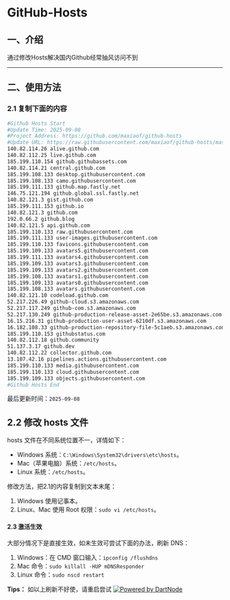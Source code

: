 # GitHub-Hosts

## 一、介绍
通过修改Hosts解决国内Github经常抽风访问不到

---

## 二、使用方法

### 2.1 复制下面的内容
```bash
#Github Hosts Start
#Update Time: 2025-09-08
#Project Address: https://github.com/maxiaof/github-hosts
#Update URL: https://raw.githubusercontent.com/maxiaof/github-hosts/master/hosts
140.82.114.26 alive.github.com
140.82.112.25 live.github.com
185.199.110.154 github.githubassets.com
140.82.114.21 central.github.com
185.199.108.133 desktop.githubusercontent.com
185.199.108.133 camo.githubusercontent.com
185.199.111.133 github.map.fastly.net
146.75.121.194 github.global.ssl.fastly.net
140.82.121.3 gist.github.com
185.199.111.153 github.io
140.82.121.3 github.com
192.0.66.2 github.blog
140.82.121.5 api.github.com
185.199.110.133 raw.githubusercontent.com
185.199.111.133 user-images.githubusercontent.com
185.199.110.133 favicons.githubusercontent.com
185.199.109.133 avatars5.githubusercontent.com
185.199.111.133 avatars4.githubusercontent.com
185.199.109.133 avatars3.githubusercontent.com
185.199.109.133 avatars2.githubusercontent.com
185.199.108.133 avatars1.githubusercontent.com
185.199.109.133 avatars0.githubusercontent.com
185.199.108.133 avatars.githubusercontent.com
140.82.121.10 codeload.github.com
52.217.226.49 github-cloud.s3.amazonaws.com
52.217.117.249 github-com.s3.amazonaws.com
52.217.130.249 github-production-release-asset-2e65be.s3.amazonaws.com
16.15.216.31 github-production-user-asset-6210df.s3.amazonaws.com
16.182.108.33 github-production-repository-file-5c1aeb.s3.amazonaws.com
185.199.110.153 githubstatus.com
140.82.112.18 github.community
51.137.3.17 github.dev
140.82.112.22 collector.github.com
13.107.42.16 pipelines.actions.githubusercontent.com
185.199.110.133 media.githubusercontent.com
185.199.110.133 cloud.githubusercontent.com
185.199.109.133 objects.githubusercontent.com
#Github Hosts End

```
最后更新时间：`2025-09-08`

## 2.2 修改 hosts 文件
hosts 文件在不同系统位置不一，详情如下：
- Windows 系统：`C:\Windows\System32\drivers\etc\hosts`。
- Mac（苹果电脑）系统：`/etc/hosts`。
- Linux 系统：`/etc/hosts`。

修改方法，把2.1的内容复制到文本末尾：

1. Windows 使用记事本。
2. Linux、Mac 使用 Root 权限：`sudo vi /etc/hosts`。

#### 2.3 激活生效
大部分情况下是直接生效，如未生效可尝试下面的办法，刷新 DNS：

1. Windows：在 CMD 窗口输入：`ipconfig /flushdns`
2. Mac 命令：`sudo killall -HUP mDNSResponder`
3. Linux 命令：`sudo nscd restart`

**Tips：** 如以上刷新不好使，请重启尝试
[![Powered by DartNode](https://dartnode.com/branding/DN-Open-Source-sm.png)](https://dartnode.com "Powered by DartNode - Free VPS for Open Source")

